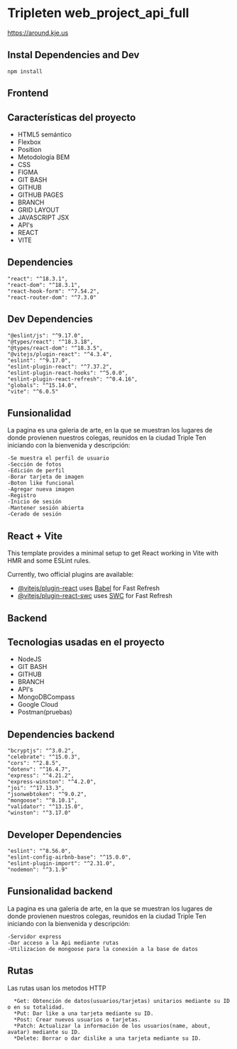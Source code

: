 # Tripleten web_project_api_full

 <https://around.kje.us>

## Instal Dependencies and Dev

    npm install

## Frontend

## Características del proyecto

- HTML5 semántico
- Flexbox
- Position
- Metodología BEM
- CSS
- FIGMA
- GIT BASH
- GITHUB
- GITHUB PAGES
- BRANCH
- GRID LAYOUT
- JAVASCRIPT JSX
- API's
- REACT
- VITE

## Dependencies

    "react": "^18.3.1",
    "react-dom": "^18.3.1",
    "react-hook-form": "^7.54.2",
    "react-router-dom": "^7.3.0"

## Dev Dependencies

    "@eslint/js": "^9.17.0",
    "@types/react": "^18.3.18",
    "@types/react-dom": "^18.3.5",
    "@vitejs/plugin-react": "^4.3.4",
    "eslint": "^9.17.0",
    "eslint-plugin-react": "^7.37.2",
    "eslint-plugin-react-hooks": "^5.0.0",
    "eslint-plugin-react-refresh": "^0.4.16",
    "globals": "^15.14.0",
    "vite": "^6.0.5"

## Funsionalidad

La pagina es una galeria de arte, en la que se muestran los lugares de donde provienen nuestros colegas, reunidos en la ciudad Triple Ten iniciando con la bienvenida y descripción:

    -Se muestra el perfil de usuario
    -Sección de fotos
    -Edición de perfil
    -Borar tarjeta de imagen
    -Boton like funcional
    -Agregar nueva imagen
    -Registro
    -Inicio de sesión
    -Mantener sesión abierta
    -Cerado de sesión

## React + Vite

This template provides a minimal setup to get React working in Vite with HMR and some ESLint rules.

Currently, two official plugins are available:

- [@vitejs/plugin-react](https://github.com/vitejs/vite-plugin-react/blob/main/packages/plugin-react/README.md) uses [Babel](https://babeljs.io/) for Fast Refresh
- [@vitejs/plugin-react-swc](https://github.com/vitejs/vite-plugin-react-swc) uses [SWC](https://swc.rs/) for Fast Refresh

## Backend

## Tecnologias usadas en el proyecto

- NodeJS
- GIT BASH
- GITHUB
- BRANCH
- API's
- MongoDBCompass
- Google Cloud
- Postman(pruebas)

## Dependencies backend

    "bcryptjs": "^3.0.2",
    "celebrate": "^15.0.3",
    "cors": "^2.8.5",
    "dotenv": "^16.4.7",
    "express": "^4.21.2",
    "express-winston": "^4.2.0",
    "joi": "^17.13.3",
    "jsonwebtoken": "^9.0.2",
    "mongoose": "^8.10.1",
    "validator": "^13.15.0",
    "winston": "^3.17.0"

## Developer Dependencies

    "eslint": "^8.56.0",
    "eslint-config-airbnb-base": "^15.0.0",
    "eslint-plugin-import": "^2.31.0",
    "nodemon": "^3.1.9"

## Funsionalidad backend

La pagina es una galeria de arte, en la que se muestran los lugares de donde provienen nuestros colegas, reunidos en la ciudad Triple Ten iniciando con la bienvenida y descripción:

    -Servidor express
    -Dar acceso a la Api mediante rutas
    -Utilizacion de mongoose para la conexión a la base de datos

## Rutas

Las rutas usan los metodos HTTP

      *Get: Obtención de datos(usuarios/tarjetas) unitarios mediante su ID o en su totalidad.
      *Put: Dar like a una tarjeta mediante su ID.
      *Post: Crear nuevos usuarios o tarjetas.
      *Patch: Actualizar la información de los usuarios(name, about, avatar) mediante su ID.
      *Delete: Borrar o dar dislike a una tarjeta mediante su ID.
